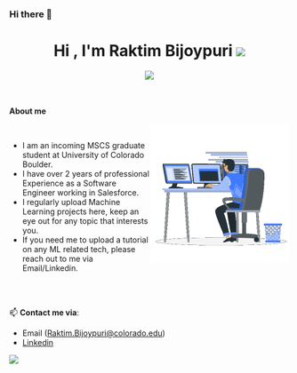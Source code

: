 ### Hi there 👋

<!--
**Rkbp-099/Rkbp-099** is a ✨ _special_ ✨ repository because its `README.md` (this file) appears on your GitHub profile.

Here are some ideas to get you started:

- 🔭 I’m currently working on ...
- 🌱 I’m currently learning ...
- 👯 I’m looking to collaborate on ...
- 🤔 I’m looking for help with ...
- 💬 Ask me about ...
- 📫 How to reach me: ...
- 😄 Pronouns: ...
- ⚡ Fun fact: ...
-->

<h1 align="center"><b>Hi , I'm Raktim Bijoypuri </b><img src="https://media.giphy.com/media/hvRJCLFzcasrR4ia7z/giphy.gif" width="35"></h1>

<p align="center">
  <a href="https://github.com/DenverCoder1/readme-typing-svg"><img src="https://readme-typing-svg.herokuapp.com?font=Time+New+Roman&color=cyan&size=25&center=true&vCenter=true&width=600&height=100&lines=Data+Science+Professional..&hearts;++;Machine+Learning+Engineer,;Computer+Science,;Business+Analytics,;Active+Learner/+Problem+Solver,;Love+to+learn+new+stuffs..<3"></a>
</p>
 
<br>



	
**About me**

<picture> <img align="right" src="https://github.com/0xAbdulKhalid/0xAbdulKhalid/raw/main/assets/mdImages/Right_Side.gif" width = 250px></picture>

<br>

- I am an incoming MSCS graduate student at University of Colorado Boulder.
- I have over 2 years of professional Experience as a Software Engineer working in Salesforce. 
- I regularly upload Machine Learning projects here, keep an eye out for any topic that interests you. 
- If you need me to upload a tutorial on any ML related tech, please reach out to me via Email/Linkedin.

<br><br>

📫 **Contact me via**:
- Email (Raktim.Bijoypuri@colorado.edu)
- [Linkedin](https://www.linkedin.com/in/raktimbijoypuri/)

![](https://komarev.com/ghpvc/?username=Rkbp-099&color=green)
